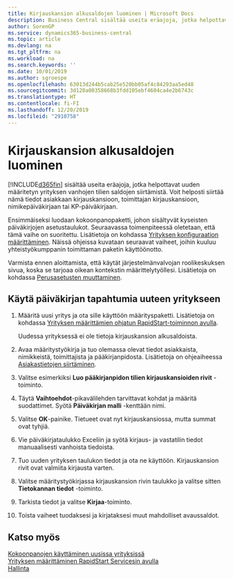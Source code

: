 ```yaml
---
title: Kirjauskansion alkusaldojen luominen | Microsoft Docs
description: Business Central sisältää useita eräajoja, jotka helpottavat uuden määritetyn yrityksen vanhojen tilien saldojen siirtämistä. Voit helposti siirtää nämä tiedot ja kirjauskansion kirjaukset.
author: SorenGP
ms.service: dynamics365-business-central
ms.topic: article
ms.devlang: na
ms.tgt_pltfrm: na
ms.workload: na
ms.search.keywords: ''
ms.date: 10/01/2019
ms.author: sgroespe
ms.openlocfilehash: 63013d244b5cab25e520bb05af4c84293aa5ed48
ms.sourcegitcommit: 3d128a00358668b3fdd105ebf4604ca4e2b6743c
ms.translationtype: HT
ms.contentlocale: fi-FI
ms.lasthandoff: 12/20/2019
ms.locfileid: "2910758"
---
```

# <a name="create-journal-opening-balances"></a>Kirjauskansion alkusaldojen luominen
[!INCLUDE[d365fin](includes/d365fin_md.md)] sisältää useita eräajoja, jotka helpottavat uuden määritetyn yrityksen vanhojen tilien saldojen siirtämistä. Voit helposti siirtää nämä tiedot asiakkaan kirjauskansioon, toimittajan kirjauskansioon, nimikepäiväkirjaan tai KP-päiväkirjaan.

Ensimmäiseksi luodaan kokoonpanopaketti, johon sisältyvät kyseisten päiväkirjojen asetustaulukot. Seuraavassa toimenpiteessä oletetaan, että tämä vaihe on suoritettu. Lisätietoja on kohdassa [Yrityksen konfiguraation määrittäminen](admin-set-up-company-configuration.md). Näissä ohjeissa kuvataan seuraavat vaiheet, joihin kuuluu yhteistyökumppanin toimittaman paketin käyttöönotto.  

Varmista ennen aloittamista, että käytät järjestelmänvalvojan roolikeskuksen sivua, koska se tarjoaa oikean kontekstin määrittelytyöllesi. Lisätietoja on kohdassa [Perusasetusten muuttaminen](ui-change-basic-settings.md).

## <a name="to-apply-the-entries-in-a-journal-to-a-new-company"></a>Käytä päiväkirjan tapahtumia uuteen yritykseen  
1. Määritä uusi yritys ja ota sille käyttöön määrityspaketti. Lisätietoja on kohdassa [Yrityksen määrittämien ohjatun RapidStart-toiminnon avulla](admin-how-to-configure-a-company-with-the-rapidstart-wizard.md).  

    Uudessa yrityksessä ei ole tietoja kirjauskansion alkusaldoista.  

2. Avaa määritystyökirja ja tuo olemassa olevat tiedot asiakkaista, nimikkeistä, toimittajista ja pääkirjanpidosta. Lisätietoja on ohjeaiheessa [Asiakastietojen siirtäminen](admin-migrate-customer-data.md).  
3. Valitse esimerkiksi **Luo pääkirjanpidon tilien kirjauskansioiden rivit** -toiminto.  
4. Täytä **Vaihtoehdot**-pikavälilehden tarvittavat kohdat ja määritä suodattimet. Syötä **Päiväkirjan malli** -kenttään nimi.  
5. Valitse **OK**-painike. Tietueet ovat nyt kirjauskansiossa, mutta summat ovat tyhjiä.  
6. Vie päiväkirjataulukko Exceliin ja syötä kirjaus- ja vastatilin tiedot manuaalisesti vanhoista tiedoista.
7. Tuo uuden yrityksen taulukon tiedot ja ota ne käyttöön. Kirjauskansion rivit ovat valmiita kirjausta varten.  
8. Valitse määritystyökirjassa kirjauskansion rivin taulukko ja valitse sitten **Tietokannan tiedot** -toiminto.  
9. Tarkista tiedot ja valitse **Kirjaa**-toiminto.  
10. Toista vaiheet tuodaksesi ja kirjataksesi muut mahdolliset avaussaldot.  

## <a name="see-also"></a>Katso myös  
[Kokoonpanojen käyttäminen uusissa yrityksissä](admin-apply-configuration-to-new-companies.md)  
[Yrityksen määrittäminen RapidStart Servicesin avulla](admin-set-up-a-company-with-rapidstart.md)  
[Hallinta](admin-setup-and-administration.md)
